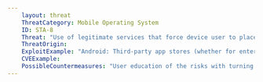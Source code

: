 ```yaml
---
    layout: threat
    ThreatCategory: Mobile Operating System
    ID: STA-8
    Threat: "Use of legitimate services that force device user to place device into an insecure configuration to use them."
    ThreatOrigin:
    ExploitExample: "Android: Third-party app stores (whether for enterprise or personal use) that require user to weaken device security posture by enabling installation of apps from unknown sources."
    CVEExample:
    PossibleCountermeasures: "User education of the risks with turning on installation of apps from unknown sources. These apps should be updated to use Android's DevicePolicyManager or other mechanism that does not require the user to place the device into a weakened security posture."
---
```

